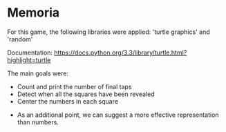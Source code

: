 # Memoria

For this game, the following libraries were applied: 'turtle graphics' and 'random'

Documentation: https://docs.python.org/3.3/library/turtle.html?highlight=turtle

The main goals were:
+  Count and print the number of final taps
+  Detect when all the squares have been revealed
+  Center the numbers in each square
  - As an additional point, we can suggest a more effective representation than numbers.
